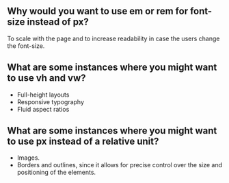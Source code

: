 ## Why would you want to use em or rem for font-size instead of px?

To scale with the page and to increase readability in case the users change the font-size.

## What are some instances where you might want to use vh and vw?

- Full-height layouts
- Responsive typography
- Fluid aspect ratios

## What are some instances where you might want to use px instead of a relative unit?

- Images.
- Borders and outlines, since it allows for precise control over the size and positioning of the elements.
